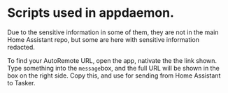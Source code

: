 # Scripts used in appdaemon. 

Due to the sensitive information in some of them, they are not in the main Home Assistant repo, but some are here with sensitive information redacted.

To find your AutoRemote URL, open the app, nativate the the link shown. Type something into the `message`box, and the full URL will be shown in the box on the right side. Copy this, and use for sending from Home Assistant to Tasker.
